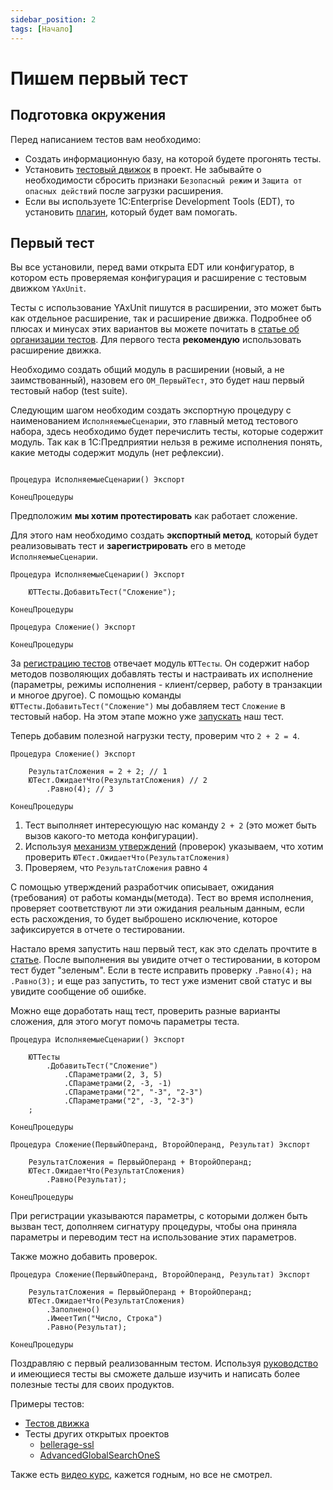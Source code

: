 ```yaml
---
sidebar_position: 2
tags: [Начало]
---
```


# Пишем первый тест

## Подготовка окружения

Перед написанием тестов вам необходимо:

* Создать информационную базу, на которой будете прогонять тесты.
* Установить [тестовый движок](install/install.md) в проект. Не забывайте о необходимости сбросить признаки `Безопасный режим` и `Защита от опасных действий` после загрузки расширения.
* Если вы используете 1С:Enterprise Development Tools (EDT), то установить [плагин](install/install-plugin.md), который будет вам помогать.

## Первый тест

Вы все установили, перед вами открыта EDT или конфигуратор, в котором есть проверяемая конфигурация и расширение с тестовым движком `YAxUnit`.

Тесты с использование YAxUnit пишутся в расширении, это может быть как отдельное расширение, так и расширение движка. Подробнее об плюсах и минусах этих вариантов вы можете почитать в [статье об организации тестов](structure.md).
Для первого теста **рекомендую** использовать расширение движка.

Необходимо создать общий модуль в расширении (новый, а не заимствованный), назовем его `ОМ_ПервыйТест`, это будет наш первый тестовый набор (test suite).

Следующим шагом необходим создать экспортную процедуру с наименованием `ИсполняемыеСценарии`, это главный метод тестового набора, здесь необходимо будет перечислить тесты, которые содержит модуль. Так как в 1С:Предприятии нельзя в режиме исполнения понять, какие методы содержит модуль (нет рефлексии).

```bsl title="ОМ_ПервыйТест"

Процедура ИсполняемыеСценарии() Экспорт
    
КонецПроцедуры
```

Предположим **мы хотим протестировать** как работает сложение.

Для этого нам необходимо создать **экспортный метод**, который будет реализовывать тест и **зарегистрировать** его в методе `ИсполняемыеСценарии`.

```bsl title="ОМ_ПервыйТест"
Процедура ИсполняемыеСценарии() Экспорт
    
    ЮТТесты.ДобавитьТест("Сложение");

КонецПроцедуры

Процедура Сложение() Экспорт

КонецПроцедуры

```

За [регистрацию тестов](../features/test-registration.md) отвечает модуль `ЮТТесты`. Он содержит набор методов позволяющих добавлять тесты и настраивать их исполнение (параметры, режимы исполнения - клиент/сервер, работу в транзакции и многое другое).
С помощью команды `ЮТТесты.ДобавитьТест("Сложение")` мы добавляем тест `Сложение` в тестовый набор. На этом этапе можно уже [запускать](run/run.md) наш тест.

Теперь добавим полезной нагрузки тесту, проверим что `2 + 2 = 4`.

```bsl title="ОМ_ПервыйТест"
Процедура Сложение() Экспорт

    РезультатСложения = 2 + 2; // 1
    ЮТест.ОжидаетЧто(РезультатСложения) // 2
        .Равно(4); // 3

КонецПроцедуры
```

1. Тест выполняет интересующую нас команду `2 + 2` (это может быть вызов какого-то метода конфигурации).
2. Используя [механизм утверждений](../features/assertions/assertions.md) (проверок) указываем, что хотим проверить `ЮТест.ОжидаетЧто(РезультатСложения)`
3. Проверяем, что `РезультатСложения` равно `4`

С помощью утверждений разработчик описывает, ожидания (требования) от работы команды(метода). Тест во время исполнения, проверяет соответствуют ли эти ожидания реальным данным, если есть расхождения, то будет выброшено исключение, которое зафиксируется в отчете о тестировании.

Настало время запустить наш первый тест, как это сделать прочтите в [статье](run/run.md).
После выполнения вы увидите отчет о тестировании, в котором тест будет "зеленым". Если в тесте исправить проверку `.Равно(4);` на `.Равно(3);` и еще раз запустить, то тест уже изменит свой статус и вы увидите сообщение об ошибке.

Можно еще доработать нащ тест, проверить разные варианты сложения, для этого могут помочь параметры теста.

```bsl title="ОМ_ПервыйТест"
Процедура ИсполняемыеСценарии() Экспорт
    
    ЮТТесты
        .ДобавитьТест("Сложение")
            .СПараметрами(2, 3, 5)
            .СПараметрами(2, -3, -1)
            .СПараметрами("2", "-3", "2-3")
            .СПараметрами("2", -3, "2-3")
    ;

КонецПроцедуры

Процедура Сложение(ПервыйОперанд, ВторойОперанд, Результат) Экспорт

    РезультатСложения = ПервыйОперанд + ВторойОперанд;
    ЮТест.ОжидаетЧто(РезультатСложения)
        .Равно(Результат);

КонецПроцедуры
```

При регистрации указываются параметры, с которыми должен быть вызван тест, дополняем сигнатуру процедуры, чтобы она приняла параметры и переводим тест на использование этих параметров.

Также можно добавить проверок.

```bsl title="ОМ_ПервыйТест"
Процедура Сложение(ПервыйОперанд, ВторойОперанд, Результат) Экспорт

    РезультатСложения = ПервыйОперанд + ВторойОперанд;
    ЮТест.ОжидаетЧто(РезультатСложения)
        .Заполнено()
        .ИмеетТип("Число, Строка")
        .Равно(Результат);

КонецПроцедуры
```

Поздравляю с первый реализованным тестом.
Используя [руководство](../features) и имеющиеся тесты вы сможете дальше изучить и написать более полезные тесты для своих продуктов.

Примеры тестов:

* [Тестов движка](https://github.com/bia-technologies/yaxunit/tree/develop/tests/src/CommonModules)
* Тесты других открытых проектов
  * [bellerage-ssl](https://github.com/Bellerage-IT/bellerage-ssl/tree/master/src/cfe/yaxunit/src/CommonModules)
  * [AdvancedGlobalSearchOneS](https://github.com/SeiOkami/AdvancedGlobalSearchOneS/tree/main/%D0%A0%D0%B0%D1%81%D1%88%D0%B8%D1%80%D0%B5%D0%BD%D0%BD%D1%8B%D0%B9%D0%93%D0%BB%D0%BE%D0%B1%D0%B0%D0%BB%D1%8C%D0%BD%D1%8B%D0%B9%D0%9F%D0%BE%D0%B8%D1%81%D0%BA.%D0%A2%D0%B5%D1%81%D1%82%D0%B8%D1%80%D0%BE%D0%B2%D0%B0%D0%BD%D0%B8%D0%B5/src/CommonModules)

Также есть [видео курс](https://www.youtube.com/playlist?list=PLQ0oWbrgHNk5RF3dfH1QexQLr38Cm03Kj), кажется годным, но все не смотрел.
